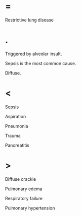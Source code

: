 # =

Restrictive lung disease

# .

Triggered by alveolar insult.

Sepsis is the most common cause.

Diffuse.

# <

Sepsis

Aspiration

Pneumonia

Trauma

Pancreatitis

# >

Diffuse crackle

Pulmonary edema

Respiratory failure

Pulmonary hypertension
